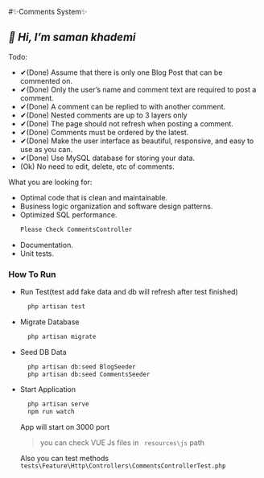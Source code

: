 #✨Comments System✨
## _👋 Hi, I’m saman khademi_

Todo:
- ✔(Done) Assume that there is only one Blog Post that can be commented on.
- ✔(Done) Only the user’s name and comment text are required to post a comment.
- ✔(Done) A comment can be replied to with another comment.
- ✔(Done) Nested comments are up to 3 layers only
- ✔(Done) The page should not refresh when posting a comment.
- ✔(Done) Comments must be ordered by the latest.
- ✔(Done) Make the user interface as beautiful, responsive, and easy to use as you can.
- ✔(Done) Use MySQL database for storing your data.
- (Ok) No need to edit, delete, etc of comments.

What you are looking for:

- Optimal code that is clean and maintainable.
- Business logic organization and software design patterns.
- Optimized SQL performance.
    ```sh
    Please Check CommentsController
    ```
- Documentation.
- Unit tests.
### How To Run
-  Run Test(test add fake data and db will refresh after test finished)

    ```sh
      php artisan test
    ```
   
-  Migrate Database

    ```sh
      php artisan migrate
    ```
   
-  Seed DB Data

    ```sh
      php artisan db:seed BlogSeeder
      php artisan db:seed CommentsSeeder   
    ```
   
-  Start Application

    ```sh
      php artisan serve
      npm run watch   
    ```
   
   App will start on 3000 port
   > you can check VUE Js files in ``` resources\js``` path
   
   Also you can test methods ``` tests\Feature\Http\Controllers\CommentsControllerTest.php ```
